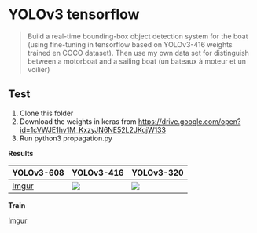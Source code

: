 # YOLOv3 tensorflow 
> Build a real-time bounding-box object detection system for the boat (using fine-tuning in tensorflow based on YOLOv3-416 weights trained en COCO dataset). Then use my own data set for distinguish between a motorboat and a sailing boat (un bateaux à moteur et un voilier) 


## Test
1. Clone this folder
2. Download the weights in keras from https://drive.google.com/open?id=1cVWJE1hv1M_KxzyJN6NE52L2JKqjW133
3. Run python3 propagation.py 


**Results**


| YOLOv3-608 | YOLOv3-416 | YOLOv3-320 |
|------------|------------|------------|
| [Imgur](https://i.imgur.com/jL2gnXW.jpg) | <img src="https://drive.google.com/open?id=1wILjwPT2GvJH5S74cRI_-4JPlFjIPWiG"> | <img src="https://drive.google.com/open?id=1isyFR0h7mrKN1dKdAFmHvalzIOdevK_k"> |


**Train**

[Imgur](https://i.imgur.com/jL2gnXW.jpg)


